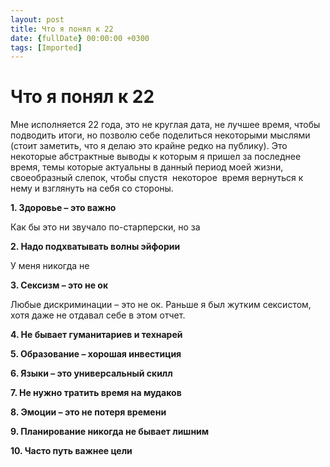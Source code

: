 ```yaml
---
layout: post
title: Что я понял к 22
date: {fullDate} 00:00:00 +0300
tags: [Imported]
---
```

# Что я понял к 22

Мне исполняется 22 года, это не круглая дата, не лучшее время, чтобы подводить итоги, но позволю себе поделиться некоторыми мыслями (стоит заметить, что я делаю это крайне редко на публику). Это некоторые абстрактные выводы к которым я пришел за последнее время, темы которые актуальны в данный период моей жизни, своеобразный слепок, чтобы спустя  некоторое  время вернуться к нему и взглянуть на себя со стороны.

**1\. Здоровье – это важно**

Как бы это ни звучало по-старперски, но за

**2\. Надо подхватывать волны эйфории**

У меня никогда не

**3\. Сексизм – это не ок**

Любые дискриминации – это не ок. Раньше я был жутким сексистом, хотя даже не отдавал себе в этом отчет.

**4\. Не бывает гуманитариев и технарей**

**5\. Образование – хорошая инвестиция**

**6\. Языки – это универсальный скилл**

**7\. Не нужно тратить время на мудаков**

**8\. Эмоции – это не потеря времени**

**9\. Планирование никогда не бывает лишним**

**10\. Часто путь важнее цели**